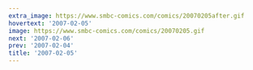 ```yaml
---
extra_image: https://www.smbc-comics.com/comics/20070205after.gif
hovertext: '2007-02-05'
image: https://www.smbc-comics.com/comics/20070205.gif
next: '2007-02-06'
prev: '2007-02-04'
title: '2007-02-05'
---
```

